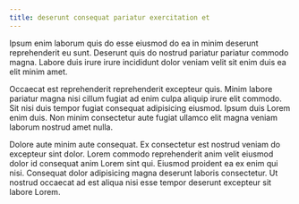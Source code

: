 ```yaml
---
title: deserunt consequat pariatur exercitation et
---
```


Ipsum enim laborum quis do esse eiusmod do ea in minim deserunt reprehenderit eu sunt. Deserunt quis do nostrud pariatur pariatur commodo magna. Labore duis irure irure incididunt dolor veniam velit sit enim duis ea elit minim amet.

Occaecat est reprehenderit reprehenderit excepteur quis. Minim labore pariatur magna nisi cillum fugiat ad enim culpa aliquip irure elit commodo. Sit nisi duis tempor fugiat consequat adipisicing eiusmod. Ipsum duis Lorem enim duis. Non minim consectetur aute fugiat ullamco elit magna veniam laborum nostrud amet nulla.

Dolore aute minim aute consequat. Ex consectetur est nostrud veniam do excepteur sint dolor. Lorem commodo reprehenderit anim velit eiusmod dolor id consequat anim Lorem sint qui. Eiusmod proident ea ex enim qui nisi. Consequat dolor adipisicing magna deserunt laboris consectetur. Ut nostrud occaecat ad est aliqua nisi esse tempor deserunt excepteur sit labore Lorem.